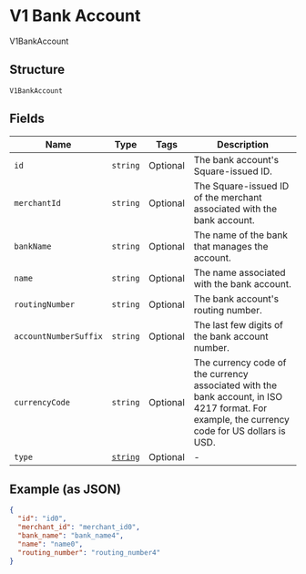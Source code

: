 
# V1 Bank Account

V1BankAccount

## Structure

`V1BankAccount`

## Fields

| Name | Type | Tags | Description |
|  --- | --- | --- | --- |
| `id` | `string` | Optional | The bank account's Square-issued ID. |
| `merchantId` | `string` | Optional | The Square-issued ID of the merchant associated with the bank account. |
| `bankName` | `string` | Optional | The name of the bank that manages the account. |
| `name` | `string` | Optional | The name associated with the bank account. |
| `routingNumber` | `string` | Optional | The bank account's routing number. |
| `accountNumberSuffix` | `string` | Optional | The last few digits of the bank account number. |
| `currencyCode` | `string` | Optional | The currency code of the currency associated with the bank account, in ISO 4217 format. For example, the currency code for US dollars is USD. |
| `type` | [`string`](/doc/models/v1-bank-account-type.md) | Optional | - |

## Example (as JSON)

```json
{
  "id": "id0",
  "merchant_id": "merchant_id0",
  "bank_name": "bank_name4",
  "name": "name0",
  "routing_number": "routing_number4"
}
```

